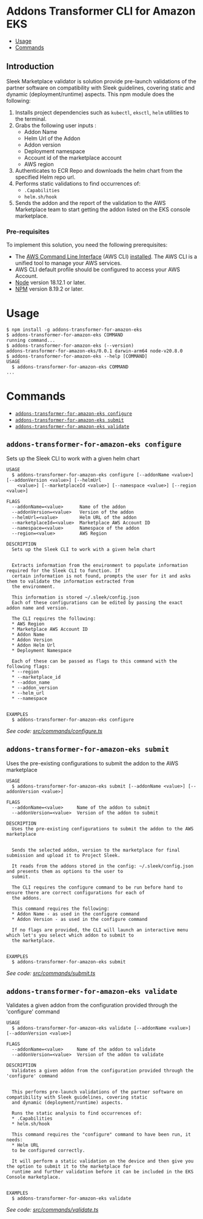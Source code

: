 Addons Transformer CLI for Amazon EKS
=====================================

<!-- toc -->
* [Usage](#usage)
* [Commands](#commands)
<!-- tocstop -->

## Introduction

Sleek Marketplace validator is solution provide pre-launch validations of the partner software on compatibility with Sleek guidelines, covering static and dynamic (deployment/runtime) aspects. This npm module does the following:

1. Installs project dependencies such as `kubectl`, `eksctl`, `helm` utilities to the terminal.
2. Grabs the following user inputs :
    - Addon Name
    - Helm Url of the Addon
    - Addon version
    - Deployment namespace
    - Account id of the marketplace account
    - AWS region
3. Authenticates to ECR Repo and downloads the helm chart from the specified Helm repo url.
4. Performs static validations to find occurrences of:
    - `.Capabilities`
    - `helm.sh/hook`
5. Sends the addon and the report of the validation to the AWS Marketplace team to start getting the addon listed on the
  EKS console marketplace.


### Pre-requisites
To implement this solution, you need the following prerequisites:

* The [AWS Command Line Interface](http://aws.amazon.com/cli) (AWS CLI) [installed](https://docs.aws.amazon.com/cli/latest/userguide/cli-chap-install.html). The AWS CLI is a unified tool to manage your AWS services.
* AWS CLI default profile should be configured to access your AWS Account.
* [Node](https://nodejs.org/en/download/current/) version 18.12.1 or later.
* [NPM](https://docs.npmjs.com/downloading-and-installing-node-js-and-npm) version 8.19.2 or later.


# Usage
<!-- usage -->
```sh-session
$ npm install -g addons-transformer-for-amazon-eks
$ addons-transformer-for-amazon-eks COMMAND
running command...
$ addons-transformer-for-amazon-eks (--version)
addons-transformer-for-amazon-eks/0.0.1 darwin-arm64 node-v20.8.0
$ addons-transformer-for-amazon-eks --help [COMMAND]
USAGE
  $ addons-transformer-for-amazon-eks COMMAND
...
```
<!-- usagestop -->
# Commands
<!-- commands -->
* [`addons-transformer-for-amazon-eks configure`](#addons-transformer-for-amazon-eks-configure)
* [`addons-transformer-for-amazon-eks submit`](#addons-transformer-for-amazon-eks-submit)
* [`addons-transformer-for-amazon-eks validate`](#addons-transformer-for-amazon-eks-validate)

## `addons-transformer-for-amazon-eks configure`

Sets up the Sleek CLI to work with a given helm chart

```
USAGE
  $ addons-transformer-for-amazon-eks configure [--addonName <value>] [--addonVersion <value>] [--helmUrl
    <value>] [--marketplaceId <value>] [--namespace <value>] [--region <value>]

FLAGS
  --addonName=<value>      Name of the addon
  --addonVersion=<value>   Version of the addon
  --helmUrl=<value>        Helm URL of the addon
  --marketplaceId=<value>  Marketplace AWS Account ID
  --namespace=<value>      Namespace of the addon
  --region=<value>         AWS Region

DESCRIPTION
  Sets up the Sleek CLI to work with a given helm chart


  Extracts information from the environment to populate information required for the Sleek CLI to function. If
  certain information is not found, prompts the user for it and asks them to validate the information extracted from
  the environment.

  This information is stored ~/.sleek/config.json
  Each of these configurations can be edited by passing the exact addon name and version.

  The CLI requires the following:
  * AWS Region
  * Marketplace AWS Account ID
  * Addon Name
  * Addon Version
  * Addon Helm Url
  * Deployment Namespace

  Each of these can be passed as flags to this command with the following flags:
  * --region
  * --marketplace_id
  * --addon_name
  * --addon_version
  * --helm_url
  * --namespace


EXAMPLES
  $ addons-transformer-for-amazon-eks configure
```

_See code: [src/commands/configure.ts](https://github.com/aws-samples/addons-transformer-for-amazon-eks/blob/v0.0.1/src/commands/configure.ts)_

## `addons-transformer-for-amazon-eks submit`

Uses the pre-existing configurations to submit the addon to the AWS marketplace

```
USAGE
  $ addons-transformer-for-amazon-eks submit [--addonName <value>] [--addonVersion <value>]

FLAGS
  --addonName=<value>     Name of the addon to submit
  --addonVersion=<value>  Version of the addon to submit

DESCRIPTION
  Uses the pre-existing configurations to submit the addon to the AWS marketplace


  Sends the selected addon, version to the marketplace for final submission and upload it to Project Sleek.

  It reads from the addons stored in the config: ~/.sleek/config.json and presents them as options to the user to
  submit.

  The CLI requires the configure command to be run before hand to ensure there are correct configurations for each of
  the addons.

  This command requires the following:
  * Addon Name - as used in the configure command
  * Addon Version - as used in the configure command

  If no flags are provided, the CLI will launch an interactive menu which let's you select which addon to submit to
  the marketplace.


EXAMPLES
  $ addons-transformer-for-amazon-eks submit
```

_See code: [src/commands/submit.ts](https://github.com/aws-samples/addons-transformer-for-amazon-eks/blob/v0.0.1/src/commands/submit.ts)_

## `addons-transformer-for-amazon-eks validate`

Validates a given addon from the configuration provided through the 'configure' command

```
USAGE
  $ addons-transformer-for-amazon-eks validate [--addonName <value>] [--addonVersion <value>]

FLAGS
  --addonName=<value>     Name of the addon to validate
  --addonVersion=<value>  Version of the addon to validate

DESCRIPTION
  Validates a given addon from the configuration provided through the 'configure' command


  This performs pre-launch validations of the partner software on compatibility with Sleek guidelines, covering static
  and dynamic (deployment/runtime) aspects.

  Runs the static analysis to find occurrences of:
  * .Capabilities
  * helm.sh/hook

  This command requires the "configure" command to have been run, it needs:
  * Helm URL
  to be configured correctly.

  It will perform a static validation on the device and then give you the option to submit it to the marketplace for
  runtime and further validation before it can be included in the EKS Console marketplace.


EXAMPLES
  $ addons-transformer-for-amazon-eks validate
```

_See code: [src/commands/validate.ts](https://github.com/aws-samples/addons-transformer-for-amazon-eks/blob/v0.0.1/src/commands/validate.ts)_
<!-- commandsstop -->
